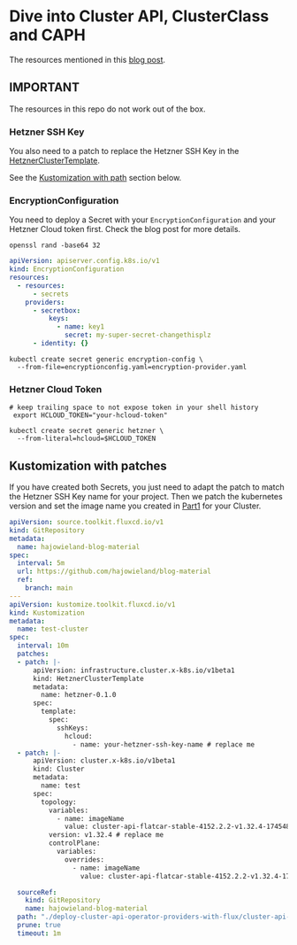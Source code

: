 # Dive into Cluster API, ClusterClass and CAPH

The resources mentioned in this [blog post](https://wieland.tech/blog/cluster-api-on-hetzner-with-clusterclass).


## IMPORTANT

The resources in this repo do not work out of the box.

### Hetzner SSH Key

You also need to a patch to replace the Hetzner SSH Key in the [HetznerClusterTemplate](resources/hetznerclustertemplate.yaml).

See the [Kustomization with path](#kustomization-with-patch) section below.


### EncryptionConfiguration

You need to deploy a Secret with your `EncryptionConfiguration` and your Hetzner Cloud token first. Check the blog post for more details.


```shell
openssl rand -base64 32
```


```yaml showLineNumbers
apiVersion: apiserver.config.k8s.io/v1
kind: EncryptionConfiguration
resources:
  - resources:
      - secrets
    providers:
      - secretbox:
          keys:
            - name: key1
              secret: my-super-secret-changethisplz
      - identity: {}
```

```shell
kubectl create secret generic encryption-config \
  --from-file=encryptionconfig.yaml=encryption-provider.yaml
```


### Hetzner Cloud Token

```shell
# keep trailing space to not expose token in your shell history
 export HCLOUD_TOKEN="your-hcloud-token"

kubectl create secret generic hetzner \
  --from-literal=hcloud=$HCLOUD_TOKEN
```

## Kustomization with patches

If you have created both Secrets, you just need to adapt the patch to match the Hetzner SSH Key name for your project. Then we patch the kubernetes version and set the image name you created in [Part1](https://wieland.tech/blog/cluster-api-image-builder-hcloud) for your Cluster.

```yaml showLineNumbers
apiVersion: source.toolkit.fluxcd.io/v1
kind: GitRepository
metadata:
  name: hajowieland-blog-material
spec:
  interval: 5m
  url: https://github.com/hajowieland/blog-material
  ref:
    branch: main
---
apiVersion: kustomize.toolkit.fluxcd.io/v1
kind: Kustomization
metadata:
  name: test-cluster
spec:
  interval: 10m
  patches:
  - patch: |-
      apiVersion: infrastructure.cluster.x-k8s.io/v1beta1
      kind: HetznerClusterTemplate
      metadata:
        name: hetzner-0.1.0
      spec:
        template:
          spec:
            sshKeys:
              hcloud:
                - name: your-hetzner-ssh-key-name # replace me
  - patch: |-
      apiVersion: cluster.x-k8s.io/v1beta1
      kind: Cluster
      metadata:
        name: test
      spec:
        topology:
          variables:
            - name: imageName
              value: cluster-api-flatcar-stable-4152.2.2-v1.32.4-1745487823 # replace me
          version: v1.32.4 # replace me
          controlPlane:
            variables:
              overrides:
                - name: imageName
                  value: cluster-api-flatcar-stable-4152.2.2-v1.32.4-1745487823 # replace me

  sourceRef:
    kind: GitRepository
    name: hajowieland-blog-material
  path: "./deploy-cluster-api-operator-providers-with-flux/cluster-api-on-hetzner-with-clusterclass"
  prune: true
  timeout: 1m
```
